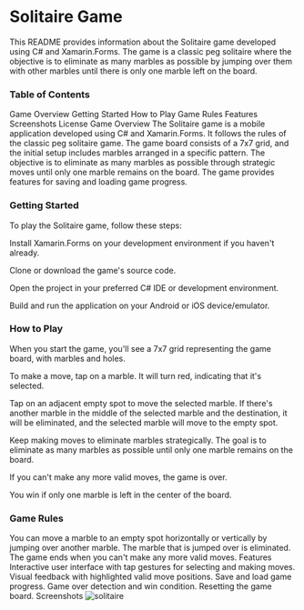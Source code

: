 # Solitaire Game 
This README provides information about the Solitaire game developed using C# and Xamarin.Forms. The game is a classic peg solitaire where the objective is to eliminate as many marbles as possible by jumping over them with other marbles until there is only one marble left on the board.

###  Table of Contents
Game Overview
Getting Started
How to Play
Game Rules
Features
Screenshots
License
Game Overview
The Solitaire game is a mobile application developed using C# and Xamarin.Forms. It follows the rules of the classic peg solitaire game. The game board consists of a 7x7 grid, and the initial setup includes marbles arranged in a specific pattern. The objective is to eliminate as many marbles as possible through strategic moves until only one marble remains on the board. The game provides features for saving and loading game progress.

### Getting Started
To play the Solitaire game, follow these steps:

Install Xamarin.Forms on your development environment if you haven't already.

Clone or download the game's source code.

Open the project in your preferred C# IDE or development environment.

Build and run the application on your Android or iOS device/emulator.

### How to Play
When you start the game, you'll see a 7x7 grid representing the game board, with marbles and holes.

To make a move, tap on a marble. It will turn red, indicating that it's selected.

Tap on an adjacent empty spot to move the selected marble. If there's another marble in the middle of the selected marble and the destination, it will be eliminated, and the selected marble will move to the empty spot.

Keep making moves to eliminate marbles strategically. The goal is to eliminate as many marbles as possible until only one marble remains on the board.

If you can't make any more valid moves, the game is over.

You win if only one marble is left in the center of the board.

### Game Rules
You can move a marble to an empty spot horizontally or vertically by jumping over another marble.
The marble that is jumped over is eliminated.
The game ends when you can't make any more valid moves.
Features
Interactive user interface with tap gestures for selecting and making moves.
Visual feedback with highlighted valid move positions.
Save and load game progress.
Game over detection and win condition.
Resetting the game board.
Screenshots
![solitaire](https://github.com/keemo01/solitaireXamarins/assets/78498562/d0c85497-4ce5-4677-80eb-3982be973d05)

